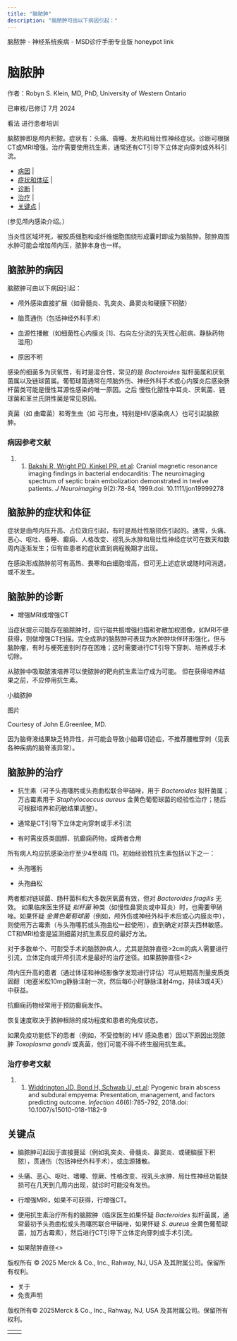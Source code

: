 ```yaml
---
title: "脑脓肿"
description: "脑脓肿可由以下病因引起："
---
```


﻿脑脓肿 \- 神经系统疾病 \- MSD诊疗手册专业版 honeypot link

# 脑脓肿

作者：Robyn S. Klein, MD, PhD, University of Western Ontario

已审核/已修订 7月 2024

看法 进行患者培训

脑脓肿即是颅内积脓。症状有：头痛、昏睡、发热和局灶性神经症状。诊断可根据CT或MRI增强。治疗需要使用抗生素，通常还有CT引导下立体定向穿刺或外科引流。

- [病因](#病因_v1040602_zh) \|
- [症状和体征](#症状和体征_v1040618_zh) \|
- [诊断](#诊断_v1040621_zh) \|
- [治疗](#治疗_v1040633_zh) \|
- [关键点](#关键点_v7521244_zh) \|

(参见颅内感染介绍。）

当炎性区域坏死，被胶质细胞和成纤维细胞围绕形成囊时即成为脑脓肿。脓肿周围水肿可能会增加颅内压，脓肿本身也一样。

## 脑脓肿的病因

脑脓肿可由以下病因引起：

- 颅外感染直接扩展（如骨髓炎、乳突炎、鼻窦炎和硬膜下积脓）

- 脑贯通伤（包括神经外科手术）

- 血源性播散（如细菌性心内膜炎 \[1\]、右向左分流的先天性心脏病、静脉药物滥用）

- 原因不明


感染的细菌多为厌氧性，有时是混合性，常见的是 _Bacteroides_ 拟杆菌属和厌氧菌属以及链球菌属。葡萄球菌通常在颅脑外伤、神经外科手术或心内膜炎后感染肠杆菌类可能是慢性耳源性感染的唯一原因。之后 慢性化脓性中耳炎、厌氧菌、链球菌和革兰氏阴性菌是常见原因。

真菌（如 曲霉菌）和寄生虫（如 弓形虫，特别是HIV感染病人）也可引起脑脓肿。

### 病因参考文献

1. 1. [Bakshi R, Wright PD, Kinkel PR, et al](https://pubmed.ncbi.nlm.nih.gov/10208104/): Cranial magnetic resonance imaging findings in bacterial endocarditis: The neuroimaging spectrum of septic brain embolization demonstrated in twelve patients. _J Neuroimaging_ 9(2):78-84, 1999.doi: 10.1111/jon19999278


## 脑脓肿的症状和体征

症状是由颅内压升高、占位效应引起，有时是局灶性脑损伤引起的。通常，头痛、恶心、呕吐、昏睡、癫痫、人格改变、视乳头水肿和局灶性神经症状可在数天和数周内逐渐发生；但有些患者的症状直到病程晚期才出现。

在感染形成脓肿前可有高热、畏寒和白细胞增高，但可无上述症状或随时间消退，或不发生。

## 脑脓肿的诊断

- 增强MRI或增强CT


当症状提示可能存在脑脓肿时，应行磁共振增强扫描和弥散加权图像，如MRI不便获得，则做增强CT扫描。完全成熟的脑脓肿可表现为水肿肿块伴环形强化，但与脑肿瘤，有时与梗死鉴别时存在困难；这时需要进行CT引导下穿刺、培养或手术切除。

从脓肿中吸取脓液培养可以使脓肿的靶向抗生素治疗成为可能。 但在获得培养结果之前，不应停用抗生素。

小脑脓肿



图片

Courtesy of John E.Greenlee, MD.

因为脑脊液结果缺乏特异性，并可能会导致小脑幕切迹疝，不推荐腰椎穿刺（见表各种疾病的脑脊液异常）。

## 脑脓肿的治疗

- 抗生素（可予头孢噻肟或头孢曲松联合甲硝唑，用于 _Bacteroides_ 拟杆菌属；万古霉素用于 _Staphylococcus aureus_ 金黄色葡萄球菌的经验性治疗；随后可根据培养和药敏结果调整）。

- 通常是CT引导下立体定向穿刺或手术引流

- 有时需皮质类固醇、抗癫痫药物，或两者合用


所有病人均应抗感染治疗至少4至8周 (1)。初始经验性抗生素包括以下之一：

- 头孢噻肟

- 头孢曲松


两者都对链球菌、肠杆菌科和大多数厌氧菌有效，但对 _Bacteroides fragilis_ 无效。 如果临床医生怀疑 _拟杆菌_ 种类（如慢性鼻窦炎或中耳炎）时，也需要甲硝唑。如果怀疑 _金黄色葡萄球菌_（例如，颅外伤或神经外科手术后或心内膜炎中），则使用万古霉素（与头孢噻肟或头孢曲松一起使用），直到确定对萘夫西林敏感。CT和MRI检查是监测细菌对抗生素反应的最好方法。

对于多数单个、可耐受手术的脑脓肿病人，尤其是脓肿直径>2cm的病人需要进行引流，立体定向或开颅引流术是最好的治疗途径。如果脓肿直径<2>

颅内压升高的患者（通过体征和神经影像学发现进行评估）可从短期高剂量皮质类固醇（地塞米松10mg静脉注射一次，然后每6小时静脉注射4mg，持续3或4天）中获益。

抗癫痫药物经常用于预防癫痫发作。

恢复速度取决于脓肿根除的成功程度和患者的免疫状态。

如果免疫功能低下的患者（例如，不受控制的 HIV 感染患者）因以下原因出现脓肿 _Toxoplasma gondii_ 或真菌，他们可能不得不终生服用抗生素。

### 治疗参考文献

1. 1. [Widdrington JD, Bond H, Schwab U, et al](https://pubmed.ncbi.nlm.nih.gov/30054798/): Pyogenic brain abscess and subdural empyema: Presentation, management, and factors predicting outcome. _Infection_ 46(6):785-792, 2018.doi: 10.1007/s15010-018-1182-9


## 关键点

- 脑脓肿可起因于直接蔓延（例如乳突炎、骨髓炎、鼻窦炎、或硬脑膜下积脓），贯通伤（包括神经外科手术），或血源播散。

- 头痛、恶心、呕吐、嗜睡、惊厥、性格改变、视乳头水肿、局灶性神经功能缺损可在几天到几周内出现，就诊时可能没有发热。

- 行增强MRI，如果不可获得，行增强CT。

- 使用抗生素治疗所有的脑脓肿（临床医生如果怀疑 _Bacteroides_ 拟杆菌属，通常最初予头孢曲松或头孢噻肟联合甲硝唑，如果怀疑 _S. aureus_ 金黄色葡萄球菌，加万古霉素），然后进行CT引导下立体定向穿刺或手术引流。

- 如果脓肿直径<>




版权所有 © 2025
Merck & Co., Inc., Rahway, NJ, USA 及其附属公司。保留所有权利。

- 关于
- 免责声明

版权所有© 2025Merck & Co., Inc., Rahway, NJ, USA 及其附属公司。保留所有权利。

|     |     |
| --- | --- |
|  |  |